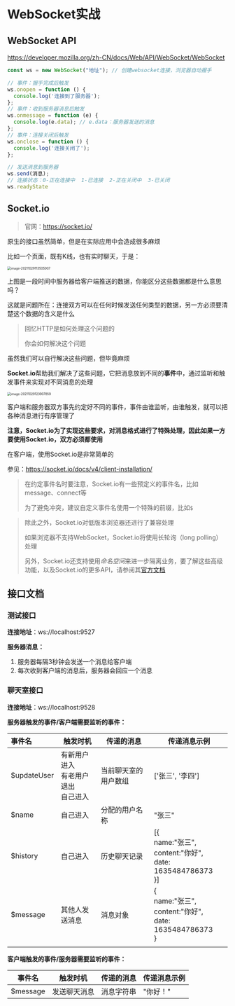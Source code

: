 # WebSocket实战
## WebSocket API

https://developer.mozilla.org/zh-CN/docs/Web/API/WebSocket/WebSocket

```js
const ws = new WebSocket("地址"); // 创建websocket连接，浏览器自动握手

// 事件：握手完成后触发
ws.onopen = function () {
  console.log('连接到了服务器');
};
// 事件：收到服务器消息后触发
ws.onmessage = function (e) {
  console.log(e.data); // e.data：服务器发送的消息
};
// 事件：连接关闭后触发
ws.onclose = function () {
  console.log('连接关闭了');
};

// 发送消息到服务器
ws.send(消息);
// 连接状态：0-正在连接中  1-已连接  2-正在关闭中  3-已关闭
ws.readyState
```

## Socket.io

> 官网：https://socket.io/

原生的接口虽然简单，但是在实际应用中会造成很多麻烦

比如一个页面，既有K线，也有实时聊天，于是：

<img src="http://mdrs.yuanjin.tech/img/20211029113505.png" alt="image-20211029113505007" style="zoom:50%;" />

上图是一段时间中服务器给客户端推送的数据，你能区分这些数据都是什么意思吗？

这就是问题所在：连接双方可以在任何时候发送任何类型的数据，另一方必须要清楚这个数据的含义是什么

> 回忆HTTP是如何处理这个问题的
>
> 你会如何解决这个问题

虽然我们可以自行解决这些问题，但毕竟麻烦

**Socket.io**帮助我们解决了这些问题，它把消息放到不同的**事件**中，通过监听和触发事件来实现对不同消息的处理

<img src="http://mdrs.yuanjin.tech/img/20211029123907.png" alt="image-20211029123907859" style="zoom:50%;" />

客户端和服务器双方事先约定好不同的事件，事件由谁监听，由谁触发，就可以把各种消息进行有序管理了

**注意，Socket.io为了实现这些要求，对消息格式进行了特殊处理，因此如果一方要使用Socket.io，双方必须都使用**

在客户端，使用Socket.io是非常简单的

参见：https://socket.io/docs/v4/client-installation/

> 在约定事件名时要注意，Socket.io有一些预定义的事件名，比如message、connect等
>
> 为了避免冲突，建议自定义事件名使用一个特殊的前缀，比如`$`

> 除此之外，Socket.io对低版本浏览器还进行了兼容处理
>
> 如果浏览器不支持WebSocket，Socket.io将使用长轮询（long polling）处理
>
> 另外，Socket.io还支持使用*命名空间*来进一步隔离业务，要了解这些高级功能，以及Socket.io的更多API，请参阅其[官方文档](https://socket.io/)

## 接口文档

### 测试接口

**连接地址**：ws://localhost:9527

**服务器消息：**

1. 服务器每隔3秒钟会发送一个消息给客户端
2. 每次收到客户端的消息后，服务器会回应一个消息

### 聊天室接口

**连接地址**：ws://localhost:9528

**服务器触发的事件/客户端需要监听的事件：**

| 事件名       | 触发时机                                     | 传递的消息           | 传递消息示例                                                 |
| :----------- | -------------------------------------------- | -------------------- | ------------------------------------------------------------ |
| \$updateUser | 有新用户进入<br />有老用户退出<br />自己进入 | 当前聊天室的用户数组 | ['张三', '李四']                                             |
| \$name       | 自己进入                                     | 分配的用户名称       | "张三"                                                       |
| $history     | 自己进入                                     | 历史聊天记录         | [{<br />  name:"张三",<br />  content:"你好",<br />  date: 1635484786373<br />}] |
| \$message    | 其他人发送消息                               | 消息对象             | {<br />  name:"张三",<br />  content:"你好",<br />  date: 1635484786373<br />} |
|              |                                              |                      |                                                              |

**客户端触发的事件/服务器需要监听的事件：**

| 事件名    | 触发时机     | 传递的消息 | 传递消息示例 |
| --------- | ------------ | ---------- | ------------ |
| \$message | 发送聊天消息 | 消息字符串 | "你好！"     |

